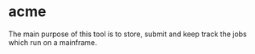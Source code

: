 # acme
The main purpose of this tool is to store, submit and keep track the jobs which run on a mainframe.
